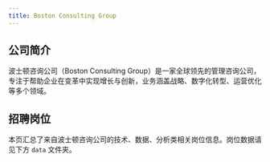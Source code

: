 ```yaml
---
title: Boston Consulting Group
---
```


## 公司简介
波士顿咨询公司（Boston Consulting Group）是一家全球领先的管理咨询公司，专注于帮助企业在变革中实现增长与创新，业务涵盖战略、数字化转型、运营优化等多个领域。

## 招聘岗位
本页汇总了来自波士顿咨询公司的技术、数据、分析类相关岗位信息。岗位数据请见下方 `data` 文件夹。
